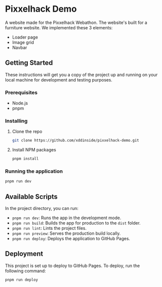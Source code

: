# Pixxelhack Demo

A website made for the Pixxelhack Webathon. The website's built for a furniture website. We implemented these 3 elements:
- Loader page
- Image grid
- Navbar

## Getting Started

These instructions will get you a copy of the project up and running on your local machine for development and testing purposes.

### Prerequisites

- Node.js
- pnpm

### Installing

1. Clone the repo
   ```sh
   git clone https://github.com/xddinside/pixxelhack-demo.git
   ```
2. Install NPM packages
   ```sh
   pnpm install
   ```

### Running the application

```sh
pnpm run dev
```

## Available Scripts

In the project directory, you can run:

- `pnpm run dev`: Runs the app in the development mode.
- `pnpm run build`: Builds the app for production to the `dist` folder.
- `pnpm run lint`: Lints the project files.
- `pnpm run preview`: Serves the production build locally.
- `pnpm run deploy`: Deploys the application to GitHub Pages.

## Deployment

This project is set up to deploy to GitHub Pages. To deploy, run the following command:

```sh
pnpm run deploy
```
